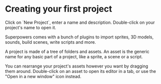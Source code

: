 # Creating your first project

<div class="action">
  <p>Click on `New Project`, enter a name and description.  
  Double-click on your project's name to open it.
</div>

Superpowers comes with a bunch of plugins to import sprites, 3D models, sounds, build scenes, write scripts and more.

A project is made of a tree of folders and assets.
An asset is the generic name for any basic part of a project, like a sprite, a scene or a script.

You can rearrange your project's assets however you want by dragging them around.
Double-click on an asset to open its editor in a tab, or use the "Open in a new window" icon instead.

